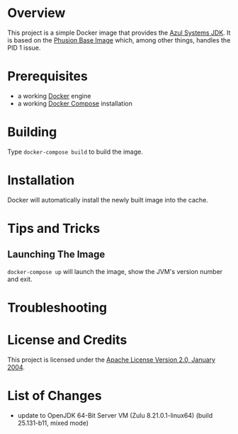 # Overview
This project is a simple Docker image that provides the [Azul Systems JDK](http://www.azul.com/downloads/zulu/).
It is based on the [Phusion Base Image](https://hub.docker.com/r/phusion/baseimage/) which, among other things,
handles the PID 1 issue.

# Prerequisites
* a working [Docker](http://docker.io) engine
* a working [Docker Compose](http://docker.io) installation

# Building
Type `docker-compose build` to build the image.

# Installation
Docker will automatically install the newly built image into the cache.

# Tips and Tricks

## Launching The Image

`docker-compose up` will launch the image, show the JVM's version number and exit.  

# Troubleshooting

# License and Credits
This project is licensed under the [Apache License Version 2.0, January 2004](http://www.apache.org/licenses/).

# List of Changes

* update to OpenJDK 64-Bit Server VM (Zulu 8.21.0.1-linux64) (build 25.131-b11, mixed mode)

